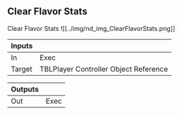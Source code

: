 ## Clear Flavor Stats
Clear Flavor Stats
![[../img/nd_img_ClearFlavorStats.png]]

|Inputs||
|--|--|
| In | Exec |
| Target | TBLPlayer Controller Object Reference |

|Outputs||
|--|--|
| Out | Exec |
